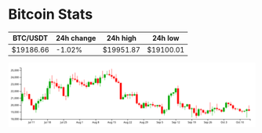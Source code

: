 # Bitcoin Stats

BTC/USDT|24h change|24h high|24h low|
|---|---|---|---|
|$19186.66|-1.02%|$19951.87|$19100.01|

<img src="./chart.svg">

